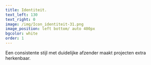 ```yaml
---
title: Identiteit.
text_left: 130
text_right: 0
image: /img/Icon_identiteit-31.png
image_position: left bottom/ auto 400px
bgcolor: white
order: 1
---
```


Een consistente stijl met duidelijke afzender maakt projecten extra herkenbaar.